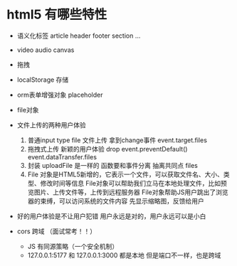 # html5 有哪些特性
- 语义化标签
    article header footer section ...
- video audio canvas
- 拖拽
- localStorage 存储
- orm表单增强对象 placeholder
- file对象

- 文件上传的两种用户体验
    1. 普通input type file 文件上传
        拿到change事件 event.target.files
    2. 拖拽式上传 新颖的用户体验
        drop event.preventDefault()
        event.dataTransfer.files
    3. 封装
        uploadFile 是一样的
        函数要和事件分离
        抽离共同点 files
    4. File 对象是HTML5新增的，它表示一个文件，可以获取文件名、大小、类型、修改时间等信息
        File对象可以帮助我们立马在本地处理文件，比如预览图片、上传文件等，上传到远程服务器
        File对象帮助JS用户跳出了浏览器的束缚，可以访问系统的文件内容
        先显示缩略图，反馈给用户
- 好的用户体验是不让用户犯错
    用户永远是对的，用户永远可以是小白

- cors 跨域 （面试常考！！）
    - JS 有同源策略（一个安全机制）
    - 127.0.0.1:5177 和 127.0.0.1:3000 都是本地
        但是端口不一样，也是跨域
